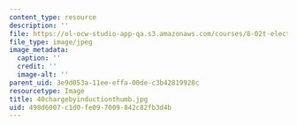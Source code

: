 ```yaml
---
content_type: resource
description: ''
file: https://ol-ocw-studio-app-qa.s3.amazonaws.com/courses/8-02t-electricity-and-magnetism-spring-2005/498d6007c1d0fe097009842c82fb3d4b_40chargebyinductionthumb.jpg
file_type: image/jpeg
image_metadata:
  caption: ''
  credit: ''
  image-alt: ''
parent_uid: 3e9d053a-11ee-effa-00de-c3b42819928c
resourcetype: Image
title: 40chargebyinductionthumb.jpg
uid: 498d6007-c1d0-fe09-7009-842c82fb3d4b
---
```

